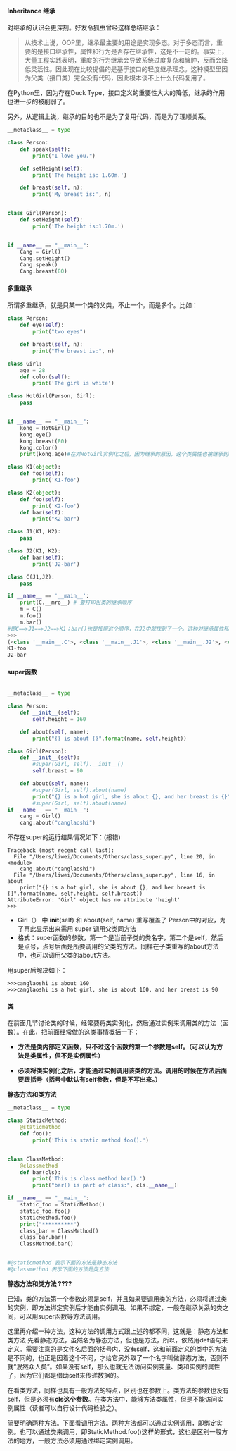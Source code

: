 
#### **Inheritance** 继承
对继承的认识会更深刻。好友令狐虫曾经这样总结继承：

> 从技术上说，OOP里，继承最主要的用途是实现多态。对于多态而言，重要的是接口继承性，属性和行为是否存在继承性，这是不一定的。事实上，大量工程实践表明，重度的行为继承会导致系统过度复杂和臃肿，反而会降低灵活性。因此现在比较提倡的是基于接口的轻度继承理念。这种模型里因为父类（接口类）完全没有代码，因此根本谈不上什么代码复用了。

在Python里，因为存在Duck Type，接口定义的重要性大大的降低，继承的作用也进一步的被削弱了。

另外，从逻辑上说，继承的目的也不是为了复用代码，而是为了理顺关系。

```python
__metaclass__ = type

class Person:
    def speak(self):
        print("I love you.")

    def setHeight(self):
        print('The height is: 1.60m.')

    def breast(self, n):
        print('My breast is:', n)


class Girl(Person):
    def setHeight(self):
        print('The height is:1.70m.')


if __name__ == "__main__":
    Cang = Girl()
    Cang.setHeight()
    Cang.speak()
    Cang.breast(80)
```

#### 多重继承

所谓多重继承，就是只某一个类的父类，不止一个，而是多个。比如：
```python
class Person:
    def eye(self):
        print("two eyes")

    def breast(self, n):
        print("The breast is:", n)

class Girl:
    age = 28
    def color(self):
        print('The girl is white')

class HotGirl(Person, Girl):
    pass


if __name__ == "__main__":
    kong = HotGirl()
    kong.eye()
    kong.breast(80)
    kong.color()
    print(kong.age)#在对HotGirl实例化之后，因为继承的原因，这个类属性也被继承到HotGirl中，因此通过实例属性kong.age一样能够得到该数据。
```

```python
class K1(object):
    def foo(self):
        print('K1-foo')

class K2(object):
    def foo(self):
        print('K2-foo')
    def bar(self):
        print("K2-bar")

class J1(K1, K2):
    pass

class J2(K1, K2):
    def bar(self):
        print('J2-bar')

class C(J1,J2):
    pass

if __name__ == '__main__':
    print(C.__mro__) # 要打印出类的继承顺序
    m = C()
    m.foo()
    m.bar()
#即C==>J1==>J2==>K1；bar()也是按照这个顺序，在J2中就找到了一个。这种对继承属性和方法搜索的顺序称之为“广度优先”。
>>>
(<class '__main__.C'>, <class '__main__.J1'>, <class '__main__.J2'>, <class '__main__.K1'>, <class '__main__.K2'>, <class 'object'>)
K1-foo
J2-bar

```

#### **super函数**

```python

__metaclass__ = type

class Person:
    def __init__(self):
        self.height = 160

    def about(self, name):
        print("{} is about {}".format(name, self.height))

class Girl(Person):
    def __init__(self):
        #super(Girl, self).__init__()
        self.breast = 90

    def about(self, name):
        #super(Girl, self).about(name)
        print("{} is a hot girl, she is about {}, and her breast is {}".format(name, self.height, self.breast))
        #super(Girl, self).about(name)
if __name__ == "__main__":
    cang = Girl()
    cang.about("canglaoshi")
```
不存在super的运行结果情况如下：(报错)
```
Traceback (most recent call last):
  File "/Users/liwei/Documents/Others/class_super.py", line 20, in <module>
    cang.about("canglaoshi")
  File "/Users/liwei/Documents/Others/class_super.py", line 16, in about
    print("{} is a hot girl, she is about {}, and her breast is {]".format(name, self.height, self.breast))
AttributeError: 'Girl' object has no attribute 'height'
>>> 
```
- Girl（） 中 __init__(self) 和 about(self, name) 重写覆盖了 Person中的对应，为了再此显示出来需用 super 调用父类同方法
- 格式：super函数的参数，第一个是当前子类的类名字，第二个是self，然后是点号，点号后面是所要调用的父类的方法。同样在子类重写的about方法中，也可以调用父类的about方法。


用super后解决如下：
```
>>>canglaoshi is about 160
>>>canglaoshi is a hot girl, she is about 160, and her breast is 90
```


#### **类**
在前面几节讨论类的时候，经常要将类实例化，然后通过实例来调用类的方法（函数）。在此，把前面经常做的这类事情概括一下：

- **方法是类内部定义函数，只不过这个函数的第一个参数是self。（可以认为方法是类属性，但不是实例属性）**

- **必须将类实例化之后，才能通过实例调用该类的方法。调用的时候在方法后面要跟括号（括号中默认有self参数，但是不写出来。）**



**静态方法和类方法**

```python
__metaclass__ = type

class StaticMethod:
    @staticmethod
    def foo():
        print('This is static method foo().')


class ClassMethod:
    @classmethod
    def bar(cls):
        print('This is class method bar().')
        print("bar() is part of class:", cls.__name__)

if __name__ == "__main__":
    static_foo = StaticMethod()
    static_foo.foo()
    StaticMethod.foo()
    print("**********")
    class_bar = ClassMethod()
    class_bar.bar()
    ClassMethod.bar()


#@staticmethod 表示下面的方法是静态方法
#@classmethod 表示下面的方法是类方法
```


**静态方法和类方法   ????**

已知，类的方法第一个参数必须是self，并且如果要调用类的方法，必须将通过类的实例，即方法绑定实例后才能由实例调用。如果不绑定，一般在继承关系的类之间，可以用super函数等方法调用。

这里再介绍一种方法，这种方法的调用方式跟上述的都不同，这就是：静态方法和类方法
先看静态方法，虽然名为静态方法，但也是方法，所以，依然用def语句来定义。需要注意的是文件名后面的括号内，没有self，这和前面定义的类中的方法是不同的，也正是因着这个不同，才给它另外取了一个名字叫做静态方法，否则不就“泯然众人矣”。如果没有self，那么也就无法访问实例变量、类和实例的属性了，因为它们都是借助self来传递数据的。

在看类方法，同样也具有一般方法的特点，区别也在参数上。类方法的参数也没有self，但是必须有**cls这个参数**。在类方法中，能够方法类属性，但是不能访问实例属性（读者可以自行设计代码检验之）。

简要明确两种方法。下面看调用方法。两种方法都可以通过实例调用，即绑定实例。也可以通过类来调用，即StaticMethod.foo()这样的形式，这也是区别一般方法的地方，一般方法必须用通过绑定实例调用。
